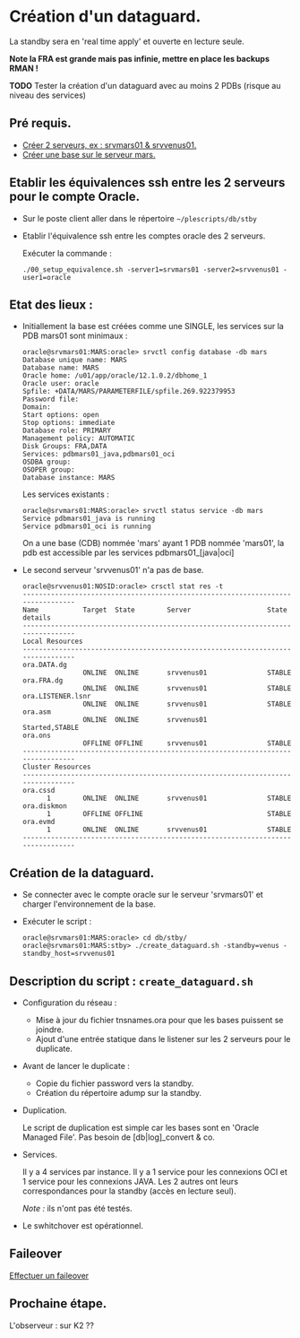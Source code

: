 #	Création d'un dataguard.
  La standby sera en 'real time apply' et ouverte en lecture seule.

  **Note la FRA est grande mais pas infinie, mettre en place les backups RMAN !**

  **TODO** Tester la création d'un dataguard avec au moins 2 PDBs (risque au niveau des services)

##	Pré requis.
 - [Créer 2 serveurs, ex : srvmars01 & srvvenus01.](https://github.com/PhilippeLeroux/plescripts/tree/master/database_servers/README.md)
 - [Créer une base sur le serveur mars.](https://github.com/PhilippeLeroux/plescripts/tree/master/db/README.md)
 
## Etablir les équivalences ssh entre les 2 serveurs pour le compte Oracle.
 - Sur le poste client aller dans le répertoire `~/plescripts/db/stby`

 - Etablir l'équivalence ssh entre les comptes oracle des 2 serveurs.

   Exécuter la commande :

   `./00_setup_equivalence.sh -server1=srvmars01 -server2=srvvenus01 -user1=oracle`

## Etat des lieux :
 - Initiallement la base est créées comme une SINGLE, les services sur la PDB mars01 sont minimaux :
	```
	oracle@srvmars01:MARS:oracle> srvctl config database -db mars
	Database unique name: MARS
	Database name: MARS
	Oracle home: /u01/app/oracle/12.1.0.2/dbhome_1
	Oracle user: oracle
	Spfile: +DATA/MARS/PARAMETERFILE/spfile.269.922379953
	Password file:
	Domain:
	Start options: open
	Stop options: immediate
	Database role: PRIMARY
	Management policy: AUTOMATIC
	Disk Groups: FRA,DATA
	Services: pdbmars01_java,pdbmars01_oci
	OSDBA group:
	OSOPER group:
	Database instance: MARS
	```

	Les services existants :
	```
	oracle@srvmars01:MARS:oracle> srvctl status service -db mars
	Service pdbmars01_java is running
	Service pdbmars01_oci is running
	```

	On a une base (CDB) nommée 'mars' ayant 1 PDB nommée 'mars01', la pdb est accessible
	par les services pdbmars01_[java|oci]

 - Le second serveur 'srvvenus01' n'a pas de base.
	```
	oracle@srvvenus01:NOSID:oracle> crsctl stat res -t
	--------------------------------------------------------------------------------
	Name           Target  State        Server                   State details
	--------------------------------------------------------------------------------
	Local Resources
	--------------------------------------------------------------------------------
	ora.DATA.dg
				   ONLINE  ONLINE       srvvenus01               STABLE
	ora.FRA.dg
				   ONLINE  ONLINE       srvvenus01               STABLE
	ora.LISTENER.lsnr
				   ONLINE  ONLINE       srvvenus01               STABLE
	ora.asm
				   ONLINE  ONLINE       srvvenus01               Started,STABLE
	ora.ons
				   OFFLINE OFFLINE      srvvenus01               STABLE
	--------------------------------------------------------------------------------
	Cluster Resources
	--------------------------------------------------------------------------------
	ora.cssd
		  1        ONLINE  ONLINE       srvvenus01               STABLE
	ora.diskmon
		  1        OFFLINE OFFLINE                               STABLE
	ora.evmd
		  1        ONLINE  ONLINE       srvvenus01               STABLE
	--------------------------------------------------------------------------------
	```

##	Création de la dataguard.
 - Se connecter avec le compte oracle sur le serveur 'srvmars01' et charger l'environnement de la base.

 - Exécuter le script :
	```
	oracle@srvmars01:MARS:oracle> cd db/stby/
	oracle@srvmars01:MARS:stby> ./create_dataguard.sh -standby=venus -standby_host=srvvenus01
	```

## Description du script : `create_dataguard.sh`
 * Configuration du réseau :
   * Mise à jour du fichier tnsnames.ora pour que les bases puissent se joindre.
   * Ajout d'une entrée statique dans le listener sur les 2 serveurs pour le duplicate.

 * Avant de lancer le duplicate :
   * Copie du fichier password vers la standby.
   * Création du répertoire adump sur la standby.

 * Duplication.

   Le script de duplication est simple car les bases sont en 'Oracle Managed File'.
   Pas besoin de [db|log]_convert & co.

 * Services.

   Il y a 4 services par instance. Il y a 1 service pour les connexions OCI et 1
   service pour les connexions JAVA. Les 2 autres ont leurs correspondances pour la
   standby (accès en lecture seul).

   _Note :_ ils n'ont pas été testés.

 * Le swhitchover est opérationnel.

## Faileover
 [Effectuer un faileover](https://github.com/PhilippeLeroux/plescripts/wiki/faileover)

##	Prochaine étape.
 L'observeur : sur K2 ??
